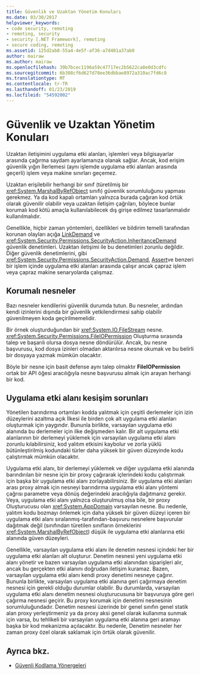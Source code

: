 ```yaml
---
title: Güvenlik ve Uzaktan Yönetim Konuları
ms.date: 03/30/2017
helpviewer_keywords:
- code security, remoting
- remoting, security
- security [.NET Framework], remoting
- secure coding, remoting
ms.assetid: 125d2ab8-55a4-4e5f-af36-a7d401a37ab0
author: mairaw
ms.author: mairaw
ms.openlocfilehash: 39b7bcec1196a59c47717ec2b5622ca8e0d3cdfc
ms.sourcegitcommit: 6b308cf6d627d78ee36dbbae8972a310ac7fd6c8
ms.translationtype: MT
ms.contentlocale: tr-TR
ms.lasthandoff: 01/23/2019
ms.locfileid: "54592002"
---
```

# <a name="security-and-remoting-considerations"></a>Güvenlik ve Uzaktan Yönetim Konuları
Uzaktan iletişimini uygulama etki alanları, işlemleri veya bilgisayarlar arasında çağırma saydam ayarlamanıza olanak sağlar. Ancak, kod erişim güvenlik yığın İlerlemesi (aynı işlemde uygulama etki alanları arasında geçerli) işlem veya makine sınırları geçemez.  
  
 Uzaktan erişilebilir herhangi bir sınıf (türetilmiş bir <xref:System.MarshalByRefObject> sınıfı) güvenlik sorumluluğunu yapması gerekmez. Ya da kod kapalı ortamları yalnızca burada çağıran kod örtük olarak güvenilir olabilir veya uzaktan iletişim çağrıları, böylece bunlar korumalı kod kötü amaçla kullanılabilecek dış girişe edilmez tasarlanmalıdır kullanılmalıdır.  
  
 Genellikle, hiçbir zaman yöntemleri, özellikleri ve bildirim temelli tarafından korunan olayları açığa [LinkDemand](../../../docs/framework/misc/link-demands.md) ve <xref:System.Security.Permissions.SecurityAction.InheritanceDemand> güvenlik denetimleri. Uzaktan iletişimi ile bu denetimleri zorunlu değildir. Diğer güvenlik denetimlerini, gibi <xref:System.Security.Permissions.SecurityAction.Demand>, [Assert](../../../docs/framework/misc/using-the-assert-method.md)ve benzeri bir işlem içinde uygulama etki alanları arasında çalışır ancak çapraz işlem veya çapraz makine senaryolarda çalışmaz.  
  
## <a name="protected-objects"></a>Korumalı nesneler  
 Bazı nesneler kendilerini güvenlik durumda tutun. Bu nesneler, ardından kendi izinlerini dışında bir güvenlik yetkilendirmesi sahip olabilir güvenilmeyen koda geçirilmemelidir.  
  
 Bir örnek oluşturduğundan bir <xref:System.IO.FileStream> nesne. <xref:System.Security.Permissions.FileIOPermission> Oluşturma sırasında talep ve başarılı olursa dosya nesne döndürülür. Ancak, bu nesne başvurusu, kod dosya izinleri olmadan aktarılırsa nesne okumak ve bu belirli bir dosyaya yazmak mümkün olacaktır.  
  
 Böyle bir nesne için basit defense aynı talep olmaktır **FileIOPermission** ortak bir API öğesi aracılığıyla nesne başvurusu almak için arayan herhangi bir kod.  
  
## <a name="application-domain-crossing-issues"></a>Uygulama etki alanı kesişim sorunları  
 Yönetilen barındırma ortamları kodda yalıtmak için çeşitli derlemeler için izin düzeylerini azaltma açık İlkesi ile birden çok alt uygulama etki alanları oluşturmak için yaygındır. Bununla birlikte, varsayılan uygulama etki alanında bu derlemeler için ilke değişmeden kalır. Bir alt uygulama etki alanlarının bir derlemeyi yüklemek için varsayılan uygulama etki alanı zorunlu kılabilirsiniz, kod yalıtım etkisini kaybolur ve zorla yüklü bütünleştirilmiş kodundaki türler daha yüksek bir güven düzeyinde kodu çalıştırmak mümkün olacaktır.  
  
 Uygulama etki alanı, bir derlemeyi yüklemek ve diğer uygulama etki alanında barındırılan bir nesne için bir proxy çağırarak içlerindeki kodu çalıştırmak için başka bir uygulama etki alanı zorlayabilirsiniz. Bir uygulama etki alanları arası proxy almak için nesneyi barındırma uygulama etki alanı yöntemi çağrısı parametre veya dönüş değerindeki aracılığıyla dağıtmanız gerekir. Veya, uygulama etki alanı yalnızca oluşturulmuş olsa bile, bir proxy Oluşturucusu olan <xref:System.AppDomain> varsayılan nesne. Bu nedenle, yalıtım kodu bozmayı önlemek için daha yüksek bir güven düzeyi içeren bir uygulama etki alanı sıralanmış-tarafından-başvuru nesnelere başvurular dağıtmak değil (sınıfından türetilen sınıfların örneklerini <xref:System.MarshalByRefObject>) düşük ile uygulama etki alanlarına etki alanında güven düzeyleri.  
  
 Genellikle, varsayılan uygulama etki alanı ile denetim nesnesi içindeki her bir uygulama etki alanları alt oluşturur. Denetim nesnesi yeni uygulama etki alanı yönetir ve bazen varsayılan uygulama etki alanından siparişleri alır, ancak bu gerçekten etki alanını doğrudan iletişim kuramaz. Bazen, varsayılan uygulama etki alanı kendi proxy denetimi nesneye çağırır. Bununla birlikte, varsayılan uygulama etki alanına geri çağırmaya denetim nesnesi için gerekli olduğu durumlar olabilir. Bu durumlarda, varsayılan uygulama etki alanı denetim nesnesi oluşturucusuna bir başvuruya göre geri çağırma nesnesi geçirir. Bu proxy korumak için denetimi nesnesinin sorumluluğundadır. Denetim nesnesi üzerinde bir genel sınıfın genel statik alan proxy yerleştirmeniz ya da proxy aksi genel olarak kullanıma sunmak için varsa, bu tehlikeli bir varsayılan uygulama etki alanına geri aramayı başka bir kod mekanizma açılacaktır. Bu nedenle, Denetim nesneler her zaman proxy özel olarak saklamak için örtük olarak güvenilir.  
  
## <a name="see-also"></a>Ayrıca bkz.
- [Güvenli Kodlama Yönergeleri](../../../docs/standard/security/secure-coding-guidelines.md)
